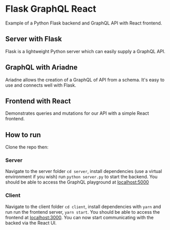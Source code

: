 # Flask GraphQL React

Example of a Python Flask backend and GraphQL API with React frontend.

## Server with Flask

Flask is a lightweight Python server which can easily supply a GraphQL API.

## GraphQL with Ariadne

Ariadne allows the creation of a GraphQL of API from a schema. It's easy to use and connects well with Flask.

## Frontend with React

Demonstrates queries and mutations for our API with a simple React frontend.

## How to run

Clone the repo then:

### Server

Navigate to the server folder `cd server`, install dependencies (use a virtual environment if you wish) run `python server.py` to start the backend. You should be able to access the GraphQL playground at [localhost:5000](localhost:5000)

### Client

Navigate to the client folder `cd client`, install dependencies with `yarn` and run run the frontend server, `yarn start`. You should be able to access the frontend at [localhost:3000](localhost:3000). You can now start communicating with the backed via the React UI.
